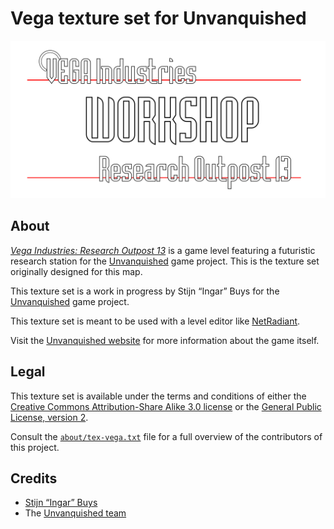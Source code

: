 Vega texture set for Unvanquished
=================================

![Vega workshop](.pakinfo/extra/vega-sign-workshop.png)


About
-----

[_Vega Industries: Research Outpost 13_](https://github.com/UnvanquishedAssets/map-vega_src.dpkdir) is a game level featuring a futuristic research station for the [Unvanquished](https://unvanquished.net) game project. This is the texture set originally designed for this map.

This texture set is a work in progress by Stijn “Ingar” Buys for the [Unvanquished](https://unvanquished.net) game project.

This texture set is meant to be used with a level editor like [NetRadiant](https://netradiant.gitlab.io/).

Visit the [Unvanquished website](https://unvanquished.net/) for more information about the game itself.


Legal
-----

This texture set is available under the terms and conditions of either the [Creative Commons Attribution-Share Alike 3.0 license](https://creativecommons.org/licenses/by-sa/3.0) or the [General Public License, version 2](https://www.gnu.org/licenses/old-licenses/gpl-2.0.en.html).

Consult the [`about/tex-vega.txt`](about/tex-vega.txt) file for a full overview of the contributors of this project.


Credits
-------

- [Stijn “Ingar” Buys](http://ingar.intranifty.net/)
- The [Unvanquished team](https://unvanquished.net/about/)
